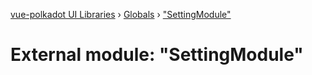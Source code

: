 [vue-polkadot UI Libraries](../README.md) › [Globals](../globals.md) › ["SettingModule"](_settingmodule_.md)

# External module: "SettingModule"


